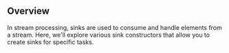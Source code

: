 ## Overview

In stream processing, sinks are used to consume and handle elements from a stream. Here, we'll explore various sink constructors that allow you to create sinks for specific tasks.
